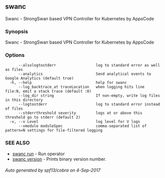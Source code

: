 ## swanc

Swanc - StrongSwan based VPN Controller for Kubernetes by AppsCode

### Synopsis


Swanc - StrongSwan based VPN Controller for Kubernetes by AppsCode

### Options

```
      --alsologtostderr                  log to standard error as well as files
      --analytics                        Send analytical events to Google Analytics (default true)
  -h, --help                             help for swanc
      --log_backtrace_at traceLocation   when logging hits line file:N, emit a stack trace (default :0)
      --log_dir string                   If non-empty, write log files in this directory
      --logtostderr                      log to standard error instead of files
      --stderrthreshold severity         logs at or above this threshold go to stderr (default 2)
  -v, --v Level                          log level for V logs
      --vmodule moduleSpec               comma-separated list of pattern=N settings for file-filtered logging
```

### SEE ALSO
* [swanc run](swanc_run.md)	 - Run operator
* [swanc version](swanc_version.md)	 - Prints binary version number.

###### Auto generated by spf13/cobra on 4-Sep-2017
